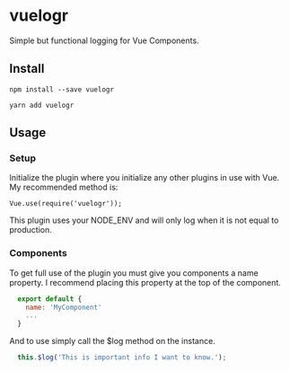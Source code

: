 # vuelogr

Simple but functional logging for Vue Components.

## Install

  `npm install --save vuelogr`

  `yarn add vuelogr`

## Usage

### Setup

Initialize the plugin where you initialize any other plugins in use with Vue. My recommended method is:

  `Vue.use(require('vuelogr'));`

This plugin uses your NODE_ENV and will only log when it is not equal to production.

### Components

To get full use of the plugin you must give you components a name property. I recommend placing this property at the top of the component.

```javascript
  export default {
    name: 'MyComponent'
    ...
  }
```

And to use simply call the $log method on the instance.

```javascript
  this.$log('This is important info I want to know.');
```
